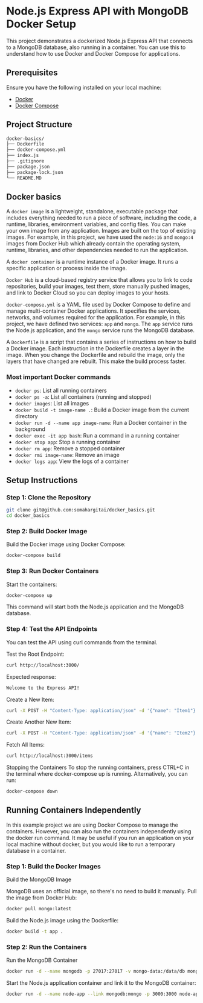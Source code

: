 # Node.js Express API with MongoDB Docker Setup

This project demonstrates a dockerized Node.js Express API that connects to a MongoDB database, also running in a container. You can use this to understand how to use Docker and Docker Compose for applications.

## Prerequisites

Ensure you have the following installed on your local machine:

- [Docker](https://www.docker.com/get-started)
- [Docker Compose](https://docs.docker.com/compose/install/)

## Project Structure

```sh
docker-basics/
├── Dockerfile
├── docker-compose.yml
├── index.js
├── .gitignore
├── package.json
├── package-lock.json
└── README.MD
```

## Docker basics

A `docker image` is a lightweight, standalone, executable package that includes everything needed to run a piece of software, including the code, a runtime, libraries, environment variables, and config files. You can make your own image from any application. Images are built on the top of existing images. For example, in this project, we have used the `node:16` and `mongo:4` images from Docker Hub which already contain the operating system, runtime, libraries, and other dependencies needed to run the application.

A `docker container` is a runtime instance of a Docker image. It runs a specific application or process inside the image.

`Docker Hub` is a cloud-based registry service that allows you to link to code repositories, build your images, test them, store manually pushed images, and link to Docker Cloud so you can deploy images to your hosts.

`docker-compose.yml` is a YAML file used by Docker Compose to define and manage multi-container Docker applications. It specifies the services, networks, and volumes required for the application. For example, in this project, we have defined two services: `app` and `mongo`. The `app` service runs the Node.js application, and the `mongo` service runs the MongoDB database.

A `Dockerfile` is a script that contains a series of instructions on how to build a Docker image. Each instruction in the Dockerfile creates a layer in the image. When you change the Dockerfile and rebuild the image, only the layers that have changed are rebuilt. This make the build process faster.

### Most important Docker commands

- `docker ps`: List all running containers
- `docker ps -a`: List all containers (running and stopped)
- `docker images`: List all images
- `docker build -t image-name .`: Build a Docker image from the current directory
- `docker run -d --name app image-name`: Run a Docker container in the background
- `docker exec -it app bash`: Run a command in a running container
- `docker stop app`: Stop a running container
- `docker rm app`: Remove a stopped container
- `docker rmi image-name`: Remove an image
- `docker logs app`: View the logs of a container

## Setup Instructions

### Step 1: Clone the Repository

```sh
git clone git@github.com:somahargitai/docker_basics.git
cd docker_basics
```

### Step 2: Build Docker Image

Build the Docker image using Docker Compose:

```sh
docker-compose build
```

### Step 3: Run Docker Containers

Start the containers:

```sh
docker-compose up
```

This command will start both the Node.js application and the MongoDB database.

### Step 4: Test the API Endpoints

You can test the API using curl commands from the terminal.

Test the Root Endpoint:

```sh
curl http://localhost:3000/
```

Expected response:

```sh
Welcome to the Express API!
```

Create a New Item:

```sh
curl -X POST -H "Content-Type: application/json" -d '{"name": "Item1"}' http://localhost:3000/item
```

Create Another New Item:

```sh
curl -X POST -H "Content-Type: application/json" -d '{"name": "Item2"}' http://localhost:3000/item
```

Fetch All Items:

```sh
curl http://localhost:3000/items
```

Stopping the Containers
To stop the running containers, press CTRL+C in the terminal where docker-compose up is running. Alternatively, you can run:

```sh
docker-compose down
```

## Running Containers Independently

In this example project we are using Docker Compose to manage the containers. However, you can also run the containers independently using the docker run command. It may be useful if you run an application on your local machine without docker, but you would like to run a temporary database in a container.

### Step 1: Build the Docker Images

Build the MongoDB Image

MongoDB uses an official image, so there's no need to build it manually. Pull the image from Docker Hub:

```sh
docker pull mongo:latest
```

Build the Node.js image using the Dockerfile:

```sh
docker build -t app .
```

### Step 2: Run the Containers

Run the MongoDB Container

```sh
docker run -d --name mongodb -p 27017:27017 -v mongo-data:/data/db mongo:latest
```

Start the Node.js application container and link it to the MongoDB container:

```sh
docker run -d --name node-app --link mongodb:mongo -p 3000:3000 node-app
```

